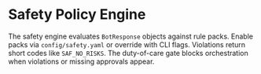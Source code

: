 # Safety Policy Engine

The safety engine evaluates `BotResponse` objects against rule packs.
Enable packs via `config/safety.yaml` or override with CLI flags.
Violations return short codes like `SAF_NO_RISKS`.
The duty-of-care gate blocks orchestration when violations or missing approvals appear.
